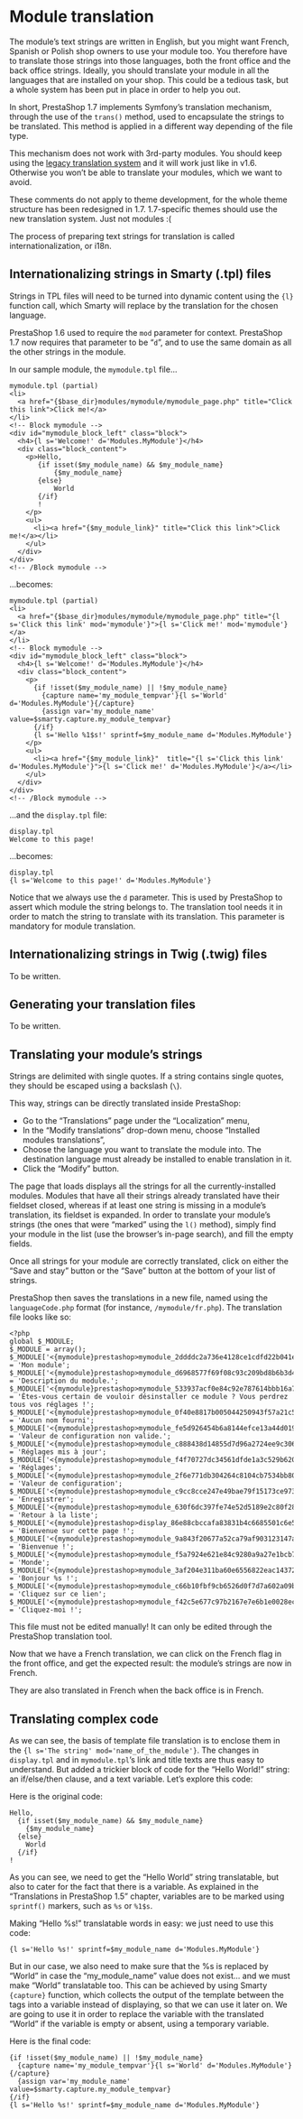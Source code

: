 # Module translation

The module’s text strings are written in English, but you might want French, Spanish or Polish shop owners to use your module too. You therefore have to translate those strings into those languages, both the front office and the back office strings. Ideally, you should translate your module in all the languages that are installed on your shop. This could be a tedious task, but a whole system has been put in place in order to help you out.

In short, PrestaShop 1.7 implements Symfony’s translation mechanism, through the use of the `trans()` method, used to encapsulate the strings to be translated. This method is applied in a different way depending of the file type.

This mechanism does not work with 3rd-party modules. You should keep using the [legacy translation system](http://doc.prestashop.com/display/PS16/Module+translation) and it will work just like in v1.6. Otherwise you won’t be able to translate your modules, which we want to avoid.

These comments do not apply to theme development, for the whole theme structure has been redesigned in 1.7. 1.7-specific themes should use the new translation system. Just not modules :\(

The process of preparing text strings for translation is called internationalization, or i18n.

## Internationalizing strings in Smarty \(.tpl\) files <a id="Moduletranslation-InternationalizingstringsinSmarty(.tpl)files"></a>

Strings in TPL files will need to be turned into dynamic content using the `{l}` function call, which Smarty will replace by the translation for the chosen language.

PrestaShop 1.6 used to require the `mod` parameter for context. PrestaShop 1.7 now requires that parameter to be “`d`”, and to use the same domain as all the other strings in the module.

In our sample module, the `mymodule.tpl` file…

```text
mymodule.tpl (partial)
<li>
  <a href="{$base_dir}modules/mymodule/mymodule_page.php" title="Click this link">Click me!</a>
</li>
<!-- Block mymodule -->
<div id="mymodule_block_left" class="block">
  <h4>{l s='Welcome!' d='Modules.MyModule'}</h4>
  <div class="block_content">
    <p>Hello,
       {if isset($my_module_name) && $my_module_name}
           {$my_module_name}
       {else}
           World
       {/if}
       !
    </p>
    <ul>
      <li><a href="{$my_module_link}" title="Click this link">Click me!</a></li>
    </ul>
  </div>
</div>
<!-- /Block mymodule -->
```

…becomes:

```text
mymodule.tpl (partial)
<li>
  <a href="{$base_dir}modules/mymodule/mymodule_page.php" title="{l s='Click this link' mod='mymodule'}">{l s='Click me!' mod='mymodule'}</a>
</li>
<!-- Block mymodule -->
<div id="mymodule_block_left" class="block">
  <h4>{l s='Welcome!' d='Modules.MyModule'}</h4>
  <div class="block_content">
    <p>
      {if !isset($my_module_name) || !$my_module_name}
        {capture name='my_module_tempvar'}{l s='World' d='Modules.MyModule'}{/capture}
        {assign var='my_module_name' value=$smarty.capture.my_module_tempvar}
      {/if}
      {l s='Hello %1$s!' sprintf=$my_module_name d='Modules.MyModule'}
    </p>
    <ul>
      <li><a href="{$my_module_link}"  title="{l s='Click this link' d='Modules.MyModule'}">{l s='Click me!' d='Modules.MyModule'}</a></li>
    </ul>
  </div>
</div>
<!-- /Block mymodule -->
```

…and the `display.tpl` file:

```text
display.tpl
Welcome to this page!
```

…becomes:

```text
display.tpl
{l s='Welcome to this page!' d='Modules.MyModule'}
```

Notice that we always use the `d` parameter. This is used by PrestaShop to assert which module the string belongs to. The translation tool needs it in order to match the string to translate with its translation. This parameter is mandatory for module translation.

## Internationalizing strings in Twig \(.twig\) files <a id="Moduletranslation-InternationalizingstringsinTwig(.twig)files"></a>

To be written.

## Generating your translation files <a id="Moduletranslation-Generatingyourtranslationfiles"></a>

To be written.

## Translating your module’s strings <a id="Moduletranslation-Translatingyourmodule&#x2019;sstrings"></a>

Strings are delimited with single quotes. If a string contains single quotes, they should be escaped using a backslash \(`\`\).

This way, strings can be directly translated inside PrestaShop:

* Go to the “Translations” page under the “Localization” menu,
* In the “Modify translations” drop-down menu, choose “Installed modules translations”,
* Choose the language you want to translate the module into. The destination language must already be installed to enable translation in it.
* Click the “Modify” button.

The page that loads displays all the strings for all the currently-installed modules. Modules that have all their strings already translated have their fieldset closed, whereas if at least one string is missing in a module’s translation, its fieldset is expanded. In order to translate your module’s strings \(the ones that were “marked” using the `l()` method\), simply find your module in the list \(use the browser’s in-page search\), and fill the empty fields.

Once all strings for your module are correctly translated, click on either the “Save and stay” button or the “Save” button at the bottom of your list of strings.

PrestaShop then saves the translations in a new file, named using the `languageCode.php` format \(for instance, `/mymodule/fr.php`\). The translation file looks like so:

```text
<?php
global $_MODULE;
$_MODULE = array();
$_MODULE['<{mymodule}prestashop>mymodule_2ddddc2a736e4128ce1cdfd22b041e7f'] = 'Mon module';
$_MODULE['<{mymodule}prestashop>mymodule_d6968577f69f08c93c209bd8b6b3d4d5'] = 'Description du module.';
$_MODULE['<{mymodule}prestashop>mymodule_533937acf0e84c92e787614bbb16a7a0'] = 'Êtes-vous certain de vouloir désinstaller ce module ? Vous perdrez tous vos réglages !';
$_MODULE['<{mymodule}prestashop>mymodule_0f40e8817b005044250943f57a21c5e7'] = 'Aucun nom fourni';
$_MODULE['<{mymodule}prestashop>mymodule_fe5d926454b6a8144efce13a44d019ba'] = 'Valeur de configuration non valide.';
$_MODULE['<{mymodule}prestashop>mymodule_c888438d14855d7d96a2724ee9c306bd'] = 'Réglages mis à jour';
$_MODULE['<{mymodule}prestashop>mymodule_f4f70727dc34561dfde1a3c529b6205c'] = 'Réglages';
$_MODULE['<{mymodule}prestashop>mymodule_2f6e771db304264c8104cb7534bb80cd'] = 'Valeur de configuration';
$_MODULE['<{mymodule}prestashop>mymodule_c9cc8cce247e49bae79f15173ce97354'] = 'Enregistrer';
$_MODULE['<{mymodule}prestashop>mymodule_630f6dc397fe74e52d5189e2c80f282b'] = 'Retour à la liste';
$_MODULE['<{mymodule}prestashop>display_86e88cbccafa83831b4c6685501c6e58'] = 'Bienvenue sur cette page !';
$_MODULE['<{mymodule}prestashop>mymodule_9a843f20677a52ca79af903123147af0'] = 'Bienvenue !';
$_MODULE['<{mymodule}prestashop>mymodule_f5a7924e621e84c9280a9a27e1bcb7f6'] = 'Monde';
$_MODULE['<{mymodule}prestashop>mymodule_3af204e311ba60e6556822eac1437208'] = 'Bonjour %s !';
$_MODULE['<{mymodule}prestashop>mymodule_c66b10fbf9cb6526d0f7d7a602a09b75'] = 'Cliquez sur ce lien';
$_MODULE['<{mymodule}prestashop>mymodule_f42c5e677c97b2167e7e6b1e0028ec6d'] = 'Cliquez-moi !';
```

This file must not be edited manually! It can only be edited through the PrestaShop translation tool.

Now that we have a French translation, we can click on the French flag in the front office, and get the expected result: the module’s strings are now in French.

They are also translated in French when the back office is in French.

## Translating complex code <a id="Moduletranslation-Translatingcomplexcode"></a>

As we can see, the basis of template file translation is to enclose them in the `{l s='The string' mod='name_of_the_module'}`. The changes in `display.tpl` and in `mymodule.tpl`’s link and title texts are thus easy to understand. But added a trickier block of code for the “Hello World!” string: an if/else/then clause, and a text variable. Let’s explore this code:

Here is the original code:

```text
Hello,
  {if isset($my_module_name) && $my_module_name}
    {$my_module_name}
  {else}
    World
  {/if}
!
```

As you can see, we need to get the “Hello World” string translatable, but also to cater for the fact that there is a variable. As explained in the “Translations in PrestaShop 1.5” chapter, variables are to be marked using `sprintf()` markers, such as `%s` or `%1$s`.

Making “Hello %s!” translatable words in easy: we just need to use this code:

```text
{l s='Hello %s!' sprintf=$my_module_name d='Modules.MyModule'}
```

But in our case, we also need to make sure that the %s is replaced by “World” in case the “my\_module\_name” value does not exist… and we must make “World” translatable too. This can be achieved by using Smarty `{capture}` function, which collects the output of the template between the tags into a variable instead of displaying, so that we can use it later on. We are going to use it in order to replace the variable with the translated “World” if the variable is empty or absent, using a temporary variable.

Here is the final code:

```text
{if !isset($my_module_name) || !$my_module_name}
  {capture name='my_module_tempvar'}{l s='World' d='Modules.MyModule'}{/capture}
  {assign var='my_module_name' value=$smarty.capture.my_module_tempvar}
{/if}
{l s='Hello %s!' sprintf=$my_module_name d='Modules.MyModule'}
```

